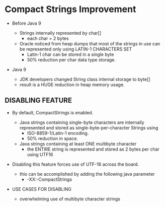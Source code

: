 # Compact Strings Improvement

- Before Java 9
    - Strings internally represented by char[]
        - each char = 2 bytes
    - Oracle noticed from heap dumps that most of the strings in use can be 
    represented only using LATIN-1 CHARACTERS SET
        - Latin-1 char can be stored in a single byte
        - 50% reduction per char data type storage. 
        
- Java 9
    - JDK developers changed String class internal storage to byte[]
    - result is a HUGE reduction in heap memory usage. 
    
## DISABLING FEATURE
- By default, CompactStrings is enabled. 
    - Java strings containing single-byte characters are internally represented and
    stored as single-byte-per-character Strings using 
        - ISO-8859-1/Latin-1 encoding. 
        - 50% reduction in space.
    - Java strings containing at least ONE multibyte character
        - the ENTIRE string is represented and stored as 2 bytes per char using UTF16
        
- Disabling this feature forces use of UTF-16 across the board. 
    - this  can be accomplished by adding the following java parameter
        - -XX:-CompactStrings
        
- USE CASES FOR DISABLING
    - overwhelming use of multibyte character strings
    
        
